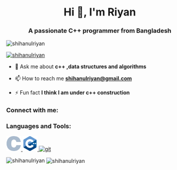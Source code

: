 <h1 align="center">Hi 👋, I'm Riyan</h1>
<h3 align="center">A passionate C++ programmer from Bangladesh</h3>

<p align="left"> <img src="https://komarev.com/ghpvc/?username=shihanulriyan&label=Profile%20views&color=0e75b6&style=flat" alt="shihanulriyan" /> </p>

<p align="left"> <a href="https://github.com/ryo-ma/github-profile-trophy"><img src="https://github-profile-trophy.vercel.app/?username=shihanulriyan" alt="shihanulriyan" /></a> </p>

- 💬 Ask me about **c++ ,data structures and algorithms**

- 📫 How to reach me **shihanulriyan@gmail.com**

- ⚡ Fun fact **I think I am under c++ construction**

<h3 align="left">Connect with me:</h3>
<p align="left">
</p>

<h3 align="left">Languages and Tools:</h3>
<p align="left"> <a href="https://www.cprogramming.com/" target="_blank" rel="noreferrer"> <img src="https://raw.githubusercontent.com/devicons/devicon/master/icons/c/c-original.svg" alt="c" width="40" height="40"/> </a> <a href="https://www.w3schools.com/cpp/" target="_blank" rel="noreferrer"> <img src="https://raw.githubusercontent.com/devicons/devicon/master/icons/cplusplus/cplusplus-original.svg" alt="cplusplus" width="40" height="40"/> </a> <a href="https://git-scm.com/" target="_blank" rel="noreferrer"> <img src="https://www.vectorlogo.zone/logos/git-scm/git-scm-icon.svg" alt="git" width="40" height="40"/> </a> </p>

<p><img align="left" src="https://github-readme-stats.vercel.app/api/top-langs?username=shihanulriyan&show_icons=true&locale=en&layout=compact" alt="shihanulriyan" /></p>

<p>&nbsp;<img align="center" src="https://github-readme-stats.vercel.app/api?username=shihanulriyan&show_icons=true&locale=en" alt="shihanulriyan" /></p>
